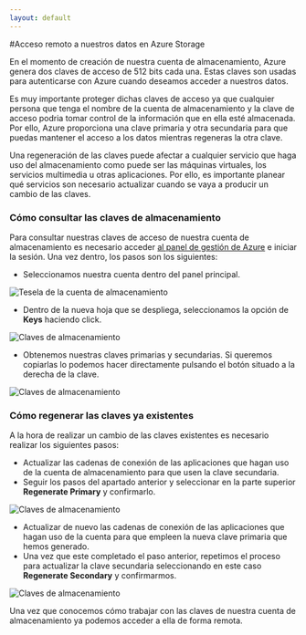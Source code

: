 ```yaml
---
layout: default
---
```

#Acceso remoto a nuestros datos en Azure Storage

En el momento de creación de nuestra cuenta de almacenamiento, Azure genera dos claves de acceso de 512 bits cada una. Estas claves son usadas para autenticarse con Azure cuando deseamos acceder a nuestros datos. 

Es muy importante proteger dichas claves de acceso ya que cualquier persona que tenga el nombre de la cuenta de almacenamiento y la clave de acceso podria tomar control de la información que en ella esté almacenada. Por ello, Azure proporciona una clave primaria y otra secundaria para que puedas mantener el acceso a los datos mientras regeneras la otra clave.

Una regeneración de las claves puede afectar a cualquier servicio que haga uso del almacenamiento como puede ser las máquinas virtuales, los servicios multimedia u otras aplicaciones. Por ello, es importante planear qué servicios son necesario actualizar cuando se vaya a producir un cambio de las claves.

### Cómo consultar las claves de almacenamiento

Para consultar nuestras claves de acceso de  nuestra cuenta de almacenamiento es necesario acceder [al panel de gestión de Azure](http://portal.azure.com "Panel de gestión de Azure") e iniciar la sesión. Una vez dentro, los pasos son los siguientes:

- Seleccionamos nuestra cuenta dentro del panel principal.

![Tesela de la cuenta de almacenamiento](../images/storage-remoteAccess-getKey-Step1.png)

- Dentro de la nueva hoja que se despliega, seleccionamos la opción de **Keys** haciendo click.

![Claves de almacenamiento](../images/storage-remoteAccess-getKey-Step2.png)

- Obtenemos nuestras claves primarias y secundarias. Si queremos copiarlas lo podemos hacer directamente pulsando el botón situado a la derecha de la clave.

![Claves de almacenamiento](../images/storage-remoteAccess-getKey-Step3.png)

### Cómo regenerar las claves ya existentes

A la hora de realizar un cambio de las claves existentes es necesario realizar los siguientes pasos:

- Actualizar las cadenas de conexión de las aplicaciones que hagan uso de la cuenta de almacenamiento para que usen la clave secundaria.
- Seguir los pasos del apartado anterior y seleccionar en la parte superior **Regenerate Primary** y confirmarlo.

![Claves de almacenamiento](../images/storage-remoteAccess-regenerateKey-Step1.png)

- Actualizar de nuevo las cadenas de conexión de las aplicaciones que hagan uso de la cuenta para que empleen la nueva clave primaria que hemos generado. 
- Una vez que este completado el paso anterior, repetimos el proceso para actualizar la clave secundaria seleccionando en este caso **Regenerate Secondary** y confirmarmos.

![Claves de almacenamiento](../images/storage-remoteAccess-regenerateKey-Step1.png)

Una vez que conocemos cómo trabajar con las claves de nuestra cuenta de almacenamiento ya podemos acceder a ella de forma remota.
